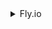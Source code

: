 <details>
<summary>Fly.io</summary>

1. [Deploy App Servers. Close to Your Users](https://fly.io/)
1. [How to deploy a NestJS Docker container to Fly.io](https://youtu.be/Cl9jRuX1eL0)
1. [Automatically Deploy to Fly.io with GitHub Actions](https://youtu.be/6u9BrDaSHJc)

</details>
